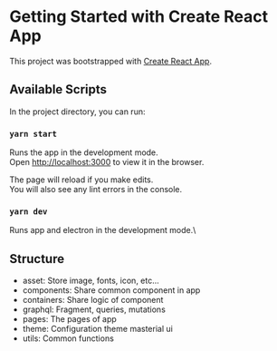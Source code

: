 # Getting Started with Create React App

This project was bootstrapped with [Create React App](https://github.com/facebook/create-react-app).

## Available Scripts

In the project directory, you can run:

### `yarn start`

Runs the app in the development mode.\
Open [http://localhost:3000](http://localhost:3000) to view it in the browser.

The page will reload if you make edits.\
You will also see any lint errors in the console.

### `yarn dev`

Runs app and electron in the development mode.\

## Structure

- asset: Store image, fonts, icon, etc...
- components: Share common component in app
- containers: Share logic of component
- graphql: Fragment, queries, mutations
- pages: The pages of app
- theme: Configuration theme masterial ui
- utils: Common functions